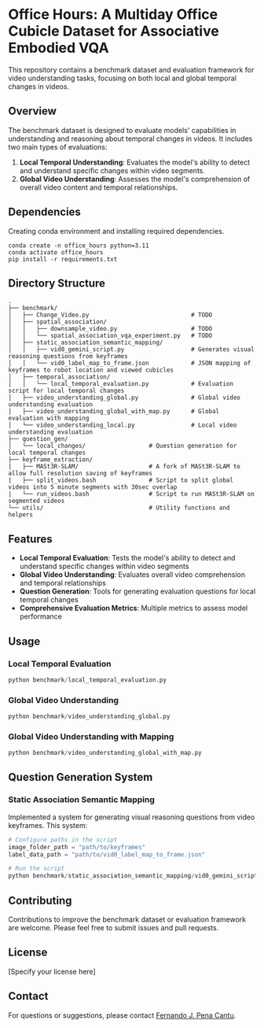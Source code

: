 # Office Hours: A Multiday Office Cubicle Dataset for Associative Embodied VQA

This repository contains a benchmark dataset and evaluation framework for video understanding tasks, focusing on both local and global temporal changes in videos.

## Overview

The benchmark dataset is designed to evaluate models' capabilities in understanding and reasoning about temporal changes in videos. It includes two main types of evaluations:

1. **Local Temporal Understanding**: Evaluates the model's ability to detect and understand specific changes within video segments.
2. **Global Video Understanding**: Assesses the model's comprehension of overall video content and temporal relationships.


## Dependencies
Creating conda environment and installing required dependencies.
```shell
conda create -n office_hours python=3.11
conda activate office_hours
pip install -r requirements.txt
```

## Directory Structure

```
.
├── benchmark/
│   ├── Change_Video.py                             # TODO
│   ├── spatial_association/
│   │   ├── downsample_video.py                     # TODO
│   │   └── spatial_association_vqa_experiment.py   # TODO
│   ├── static_association_semantic_mapping/
│   │   ├── vid0_gemini_script.py                   # Generates visual reasoning questions from keyframes
│   │   └── vid0_label_map_to_frame.json            # JSON mapping of keyframes to robot location and viewed cubicles
│   ├── temporal_association/
│   │   └── local_temporal_evaluation.py            # Evaluation script for local temporal changes
│   ├── video_understanding_global.py               # Global video understanding evaluation
│   ├── video_understanding_global_with_map.py      # Global evaluation with mapping
│   └── video_understanding_local.py                # Local video understanding evaluation
├── question_gen/
│   └── local_changes/                  # Question generation for local temporal changes
├── keyframe_extraction/
|   ├── MASt3R-SLAM/                    # A fork of MASt3R-SLAM to allow full resolution saving of keyframes
|   ├── split_videos.bash               # Script to split global videos into 5 minute segments with 30sec overlap
|   └── run_videos.bash                 # Script to run MASt3R-SLAM on segmented videos
└── utils/                              # Utility functions and helpers
```

## Features

- **Local Temporal Evaluation**: Tests the model's ability to detect and understand specific changes within video segments
- **Global Video Understanding**: Evaluates overall video comprehension and temporal relationships
- **Question Generation**: Tools for generating evaluation questions for local temporal changes
- **Comprehensive Evaluation Metrics**: Multiple metrics to assess model performance

## Usage

### Local Temporal Evaluation

```python
python benchmark/local_temporal_evaluation.py
```

### Global Video Understanding

```python
python benchmark/video_understanding_global.py
```

### Global Video Understanding with Mapping

```python
python benchmark/video_understanding_global_with_map.py
```

## Question Generation System

### Static Association Semantic Mapping

Implemented a system for generating visual reasoning questions from video keyframes. This system:
```python
# Configure paths in the script
image_folder_path = "path/to/keyframes"
label_data_path = "path/to/vid0_label_map_to_frame.json"

# Run the script
python benchmark/static_association_semantic_mapping/vid0_gemini_script.py
```

## Contributing

Contributions to improve the benchmark dataset or evaluation framework are welcome. Please feel free to submit issues and pull requests.

## License

[Specify your license here]

## Contact

For questions or suggestions, please contact [Fernando J. Pena Cantu](mailto:fjpenaca@uwaterloo.ca).
